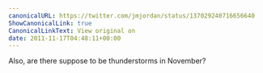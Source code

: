 ```yaml
---
canonicalURL: https://twitter.com/jmjordan/status/137029240716656640
ShowCanonicalLink: true
CanonicalLinkText: View original on
date: 2011-11-17T04:48:11+00:00
---
```

Also, are there suppose to be thunderstorms in November?